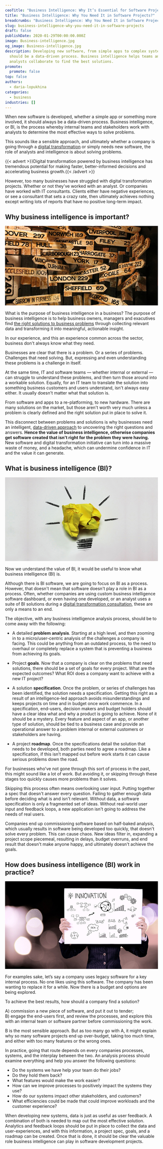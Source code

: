 ```yaml
---
ceoTitle: "Business Intelligence: Why It’s Essential for Software Projects"
title: "Business Intelligence: Why You Need It in Software Projects?"
breadcrumbs: "Business Intelligence: Why You Need It in Software Projects?"
slug: business-intelligence-why-you-need-it-in-software-projects
draft: false
publishDate: 2020-01-29T00:00:00.000Z
image: Business-intelligence.jpg
og_image: Business-intelligence.jpg
description: Developing new software, from simple apps to complex systems,
  should be a data-driven process. Business intelligence helps teams and
  analysts collaborate to find the best solutions.
promote:
  promote: false
top: false
authors:
  - daria-lopukhina
categories:
  - business
industries: []
---
```

When new software is developed, whether a simple app or something more involved, it should always be a data-driven process. Business intelligence, or BI, is the process whereby internal teams and stakeholders work with analysts to determine the most effective ways to solve problems.

This sounds like a sensible approach, and ultimately whether a company is going through a <a href="https://anadea.info/blog/digital-transformation" target="_blank">digital transformation</a> or simply needs new software, the role of analysts and intelligence is about solving problems.

{{< advert >}}Digital transformation powered by business intelligence has tremendous potential for making faster, better-informed decisions and accelerating business growth.{{< /advert >}}

However, too many businesses have struggled with digital transformation projects. Whether or not they've worked with an analyst. Or companies have worked with IT consultants. Clients either have negative experiences, or see a consultant that sets a crazy rate, then ultimately achieves nothing except writing lots of reports that have no positive long-term impact.

## Why business intelligence is important?

![Importance of business intelligence](Importance-of-business-intelligence.jpg)

What is the purpose of business intelligence in a business? The purpose of business intelligence is to help business owners, managers and exacutives find <a href="https://anadea.info/services/business-analysis" target="_blank">the right solutions to business problems</a> through collecting relevant data and transforming it into meaningful, actionable insight.

In our experience, and this an experience common across the sector, business don't always know what they need.

Businesses are clear that there is a problem. Or a series of problems. Challenges that need solving. But, expressing and even understanding these problems is a challenge in itself.

At the same time, IT and software teams — whether internal or external — can struggle to understand these problems, and then turn those around into a workable solution. Equally, for an IT team to translate the solution into something business customers and users understand, isn't always easy either. It usually doesn't matter what that solution is.

From software and apps to a re-platforming, to new hardware. There are many solutions on the market, but those aren't worth very much unless a problem is clearly defined and the right solution put in place to solve it.

This disconnect between problems and solutions is why businesses need an intelligent, <a href="https://www.forbes.com/sites/sap/2017/11/01/business-intelligence-emboldens-digital-transformation/#13b0d3625530" target="_blank"> data-driven approach</a> to uncovering the right questions and answers. **Hence the value of business intelligence, otherwise companies get software created that isn't right for the problem they were having.** New software and digital transformation initiative can turn into a massive waste of money, and a headache, which can undermine confidence in IT and the value it can generate.

## What is business intelligence (BI)?

![Basic business intelligence concepts](Basic-business-intelligence-concepts.jpg)

Now we understand the value of BI, it would be useful to know what business intelligence (BI) is.

Although there is BI software, we are going to focus on BI as a process. However, that doesn't mean that software doesn't play a role in BI as a process. Often, whether companies are using custom business intelligence software dashboard, or even having one developed, or an analyst uses a suite of BI solutions during a <a href="https://anadea.info/services/consulting-and-audit" target="_blank">digital transformation consultation</a>, these are only a means to an end.

The objective, with any business intelligence analysis process, should be to come away with the following:

* A detailed **problem analysis**. Starting at a high level, and then zooming in to a micro/user-centric analysis of the challenges a company is facing. This could be anything from an outdated process, to the need to overhaul or completely replace a system that is preventing a business from achieving its goals.

* Project **goals**. Now that a company is clear on the problems that need solutions, there should be a set of goals for every project. What are the expected outcomes? What ROI does a company want to achieve with a new IT project?

* A solution **specification**. Once the problem, or series of challenges has been identified, the solution needs a specification. Getting this right as a result of an intelligence-led approach avoids misunderstandings and keeps projects on time and in budget once work commence. In a specification, end-users, decision makers and budget holders should have a clear idea what and why a product is going to achieve. None of it should be a mystery. Every feature and aspect of an app, or another type of solution, should be tied to a business case and provide an operational answer to a problem internal or external customers or stakeholders are having.

* A project **roadmap**. Once the specifications detail the solution that needs to be developed, both parties need to agree a roadmap. Like a specification, if this isn’t mapped out before work starts it can cause serious problems down the road.

For businesses who've not gone through this sort of process in the past, this might sound like a lot of work. But avoiding it, or skipping through these stages too quickly causes more problems than it solves.

Skipping this process often means overlooking user input. Putting together a spec that doesn't answer every question. Failing to gather enough data before deciding what is and isn't relevant. Without data, a software specification is only a fragmented set of ideas. Without real-world user input and feedback loops, a new application isn't going to address the needs of real users.

Companies end up commissioning software based on half-baked analysis, which usually results in software being developed too quickly, that doesn't solve every problem. This can cause chaos. New ideas filter in, expanding a project scope piecemeal, resulting in delays, budget overruns, and end result that doesn't make anyone happy, and ultimately doesn't achieve the goals.

## How does business intelligence (BI) work in practice?

![Business intelligence process](Business-intelligence-process.jpg)

For examples sake, let’s say a company uses legacy software for a key internal process. No one likes using this software. The company has been wanting to replace it for a while. Now there is a budget and options are being explored.

To achieve the best results, how should a company find a solution?

A) commission a new piece of software, and put it out to tender; <br>
B) engage the end-users first, and review the processes, and explore this with an internal team or software partner before commissioning the work.

B is the most sensible approach. But as too many go with A, it might explain why so many software projects end up over-budget, taking too much time, and either with too many features or the wrong ones.

In practice, going that route depends on every companies processes, systems, and the interplay between the two. An analysis process should examine everything and help you answer the following questions:

* Do the systems we have help your team do their jobs?
* Do they hold them back?
* What features would make the work easier?
* How can we improve processes to positively impact the systems they use?
* How do our systems impact other stakeholders, and customers?
* What efficiencies could be made that could improve workloads and the customer experience?

When developing new systems, data is just as useful as user feedback. A combination of both is needed to map out the most effective solution. Analytics and feedback loops should be put in place to collect the data and user-experiences, and with this information, a project spec, goals, and a roadmap can be created. Once that is done, it should be clear the valuable role business intelligence can play in software development projects.
